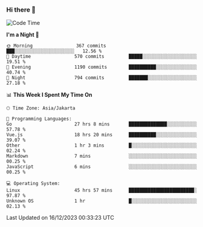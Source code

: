 ### Hi there 👋

<!--
**rmsubekti/rmsubekti** is a ✨ _special_ ✨ repository because its `README.md` (this file) appears on your GitHub profile.

Here are some ideas to get you started:

- 🔭 I’m currently working on ...
- 🌱 I’m currently learning ...
- 👯 I’m looking to collaborate on ...
- 🤔 I’m looking for help with ...
- 💬 Ask me about ...
- 📫 How to reach me: ...
- 😄 Pronouns: ...
- ⚡ Fun fact: ...
-->

<!--START_SECTION:waka-->
![Code Time](http://img.shields.io/badge/Code%20Time-2%2C242%20hrs%2044%20mins-blue)

**I'm a Night 🦉** 

```text
🌞 Morning                367 commits         ███░░░░░░░░░░░░░░░░░░░░░░   12.56 % 
🌆 Daytime                570 commits         █████░░░░░░░░░░░░░░░░░░░░   19.51 % 
🌃 Evening                1190 commits        ██████████░░░░░░░░░░░░░░░   40.74 % 
🌙 Night                  794 commits         ███████░░░░░░░░░░░░░░░░░░   27.18 % 
```


📊 **This Week I Spent My Time On** 

```text
🕑︎ Time Zone: Asia/Jakarta

💬 Programming Languages: 
Go                       27 hrs 8 mins       ██████████████░░░░░░░░░░░   57.78 % 
Vue.js                   18 hrs 20 mins      ██████████░░░░░░░░░░░░░░░   39.07 % 
Other                    1 hr 3 mins         █░░░░░░░░░░░░░░░░░░░░░░░░   02.24 % 
Markdown                 7 mins              ░░░░░░░░░░░░░░░░░░░░░░░░░   00.25 % 
JavaScript               6 mins              ░░░░░░░░░░░░░░░░░░░░░░░░░   00.25 % 

💻 Operating System: 
Linux                    45 hrs 57 mins      ████████████████████████░   97.87 % 
Unknown OS               1 hr                █░░░░░░░░░░░░░░░░░░░░░░░░   02.13 % 
```


 Last Updated on 16/12/2023 00:33:23 UTC
<!--END_SECTION:waka-->
